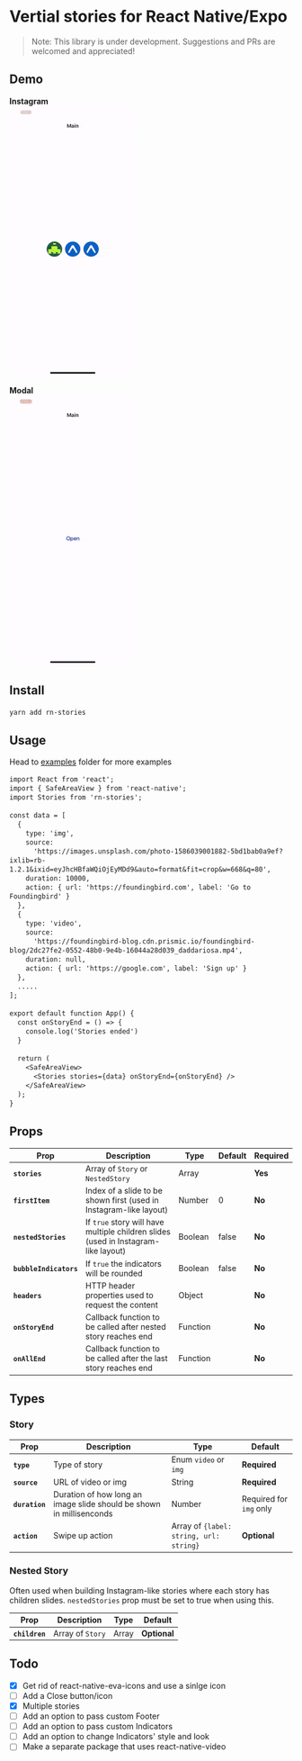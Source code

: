 # Vertial stories for React Native/Expo

> Note: This library is under development. Suggestions and PRs are welcomed and appreciated!


## Demo

**Instagram**
<br />
![](./examples/assets/instagram_demo.gif)

**Modal**
<br />
![](./examples/assets/modal_demo.gif)

## Install
```bash
yarn add rn-stories
```

## Usage
Head to [examples](./examples) folder for more examples

```tsx
import React from 'react';
import { SafeAreaView } from 'react-native';
import Stories from 'rn-stories';

const data = [
  {
    type: 'img',
    source:
      'https://images.unsplash.com/photo-1586039001882-5bd1bab0a9ef?ixlib=rb-1.2.1&ixid=eyJhcHBfaWQiOjEyMDd9&auto=format&fit=crop&w=668&q=80',
    duration: 10000,
    action: { url: 'https://foundingbird.com', label: 'Go to Foundingbird' }
  },
  {
    type: 'video',
    source:
      'https://foundingbird-blog.cdn.prismic.io/foundingbird-blog/2dc27fe2-0552-48b0-9e4b-16044a28d039_daddariosa.mp4',
    duration: null,
    action: { url: 'https://google.com', label: 'Sign up' }
  },
  .....
];

export default function App() {
  const onStoryEnd = () => {
    console.log('Stories ended')
  }

  return (
    <SafeAreaView>
      <Stories stories={data} onStoryEnd={onStoryEnd} />
    </SafeAreaView>
  );
}
```

## Props

Prop | Description | Type | Default | Required
------ | ------ | ------ | ------ | ------
**`stories`** | Array of `Story` or `NestedStory` | Array | | **Yes**
**`firstItem`** | Index of a slide to be shown first (used in Instagram-like layout) | Number | 0 | __No__
**`nestedStories`** | If `true` story will have multiple children slides (used in Instagram-like layout) | Boolean | false | __No__
**`bubbleIndicators`** | If `true` the indicators will be rounded | Boolean | false |__No__
**`headers`** | HTTP header properties used to request the content | Object | | __No__
**`onStoryEnd`** | Callback function to be called after nested story reaches end | Function | | __No__
**`onAllEnd`** | Callback function to be called after the last story reaches end | Function | | __No__

## Types

### Story

Prop | Description | Type | Default
------ | ------ | ------ | ------
**`type`** | Type of story | Enum `video` or `img` | **Required**
**`source`** | URL of video or img | String | **Required**
**`duration`** | Duration of how long an image slide should be shown in millisenconds | Number | Required for `img` only
**`action`** | Swipe up action | Array of `{label: string, url: string}` | __Optional__

### Nested Story

Often used when building Instagram-like stories where each story has children slides. `nestedStories` prop must be set to true when using this.

Prop | Description | Type | Default
------ | ------ | ------ | ------
**`children`** | Array of `Story` | Array | __Optional__


## Todo

- [x] Get rid of react-native-eva-icons and use a sinlge icon
- [ ] Add a Close button/icon
- [x] Multiple stories
- [ ] Add an option to pass custom Footer
- [ ] Add an option to pass custom Indicators
- [ ] Add an option to change Indicators' style and look
- [ ] Make a separate package that uses react-native-video
